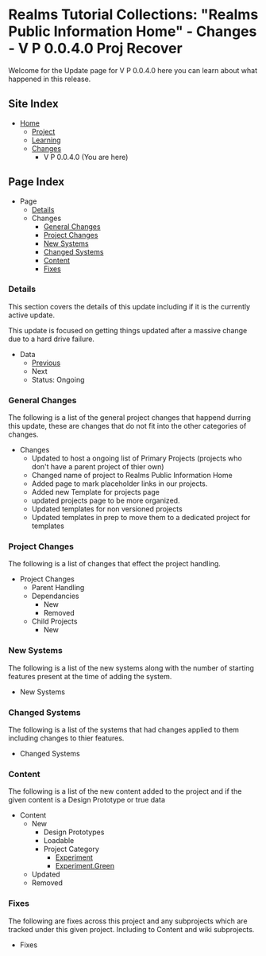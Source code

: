 [Page]:https://github.com/Ancient-Majik-Tech/Learn.Tutorial.Collections/blob/main/Changes/All/V%20P%200.0.4.0.md

[Page Home]:https://github.com/Ancient-Majik-Tech/Learn.Tutorial.Collections/blob/main/README.md
[Page Proj Home]:https://github.com/Ancient-Majik-Tech/Learn.Tutorial.Collections/blob/main/Project/ProjectHome.md
[Page Learn Home]:https://github.com/Ancient-Majik-Tech/Learn.Tutorial.Collections/blob/main/Learn/Learn_Home.md
[Page Changes Home]:https://github.com/Ancient-Majik-Tech/Learn.Tutorial.Collections/blob/main/Changes/ChangeLog.md

[Page Change Previous]:https://github.com/Ancient-Majik-Tech/Learn.Tutorial.Collections/blob/main/Changes/All/V%20P%200.0.3.0.md
[Page Change Next]:link

[Sec Details]:https://github.com/Ancient-Majik-Tech/Learn.Tutorial.Collections/blob/main/Changes/All/V%20P%200.0.4.0.md#details
[Sec General]:https://github.com/Ancient-Majik-Tech/Learn.Tutorial.Collections/blob/main/Changes/All/V%20P%200.0.4.0.md#general-changes
[Sec Proj]:https://github.com/Ancient-Majik-Tech/Learn.Tutorial.Collections/blob/main/Changes/All/V%20P%200.0.4.0.md#project-changes
[Sec NewSys]:https://github.com/Ancient-Majik-Tech/Learn.Tutorial.Collections/blob/main/Changes/All/V%20P%200.0.4.0.md#new-systems
[Sec ChangedSys]:https://github.com/Ancient-Majik-Tech/Learn.Tutorial.Collections/blob/main/Changes/All/V%20P%200.0.4.0.md#changed-systems
[Sec Content]:https://github.com/Ancient-Majik-Tech/Learn.Tutorial.Collections/blob/main/Changes/All/V%20P%200.0.4.0.md#content-changes
[Sec Fixes]:https://github.com/Ancient-Majik-Tech/Learn.Tutorial.Collections/blob/main/Changes/All/V%20P%200.0.4.0.md#fixes


[ProjCat Experiment]:https://github.com/Ancient-Majik-Tech/Learn.Tutorial.Collections/blob/main/OurProjects.md#experiment
[ProjCat Experiment.Green]:https://github.com/Ancient-Majik-Tech/Learn.Tutorial.Collections/blob/main/OurProjects.md#experimentgreen

# Realms Tutorial Collections: "Realms Public Information Home" - Changes - V P 0.0.4.0 Proj Recover

Welcome for the Update page for V P 0.0.4.0 here you can learn about what happened in this release.

## Site Index

- [Home][Page Home]
	- [Project][Page Proj Home]
	- [Learning][Page Learn Home]
	- [Changes][Page Changes Home]
		- V P 0.0.4.0 (You are here)

## Page Index

- Page
	- [Details][Sec Details]
	- Changes
		- [General Changes][Sec General]
		- [Project Changes][Sec Proj]
		- [New Systems][Sec NewSys]
		- [Changed Systems][Sec ChangedSys]
		- [Content][Sec Content]
		- [Fixes][Sec Fixes]

### Details

This section covers the details of this update including if it is the currently active update.

This update is focused on getting things updated after a massive change due to a hard drive failure.

- Data
	- [Previous][Page Change Previous]
	- Next
	- Status: Ongoing

### General Changes

The following is a list of the general project changes that happend durring this update, these are changes that do not fit into the other categories of changes.

- Changes
	- Updated to host a ongoing list of Primary Projects (projects who don't have a parent project of thier own)
	- Changed name of project to Realms Public Information Home
	- Added page to mark placeholder links in our projects.
	- Added new Template for projects page
	- updated projects page to be more organized.
	- Updated templates for non versioned projects
	- Updated templates in prep to move them to a dedicated project for templates

### Project Changes

The following is a list of changes that effect the project handling.

- Project Changes
	- Parent Handling
	- Dependancies
		- New
		- Removed
	- Child Projects
		- New

### New Systems

The following is a list of the new systems along with the number of starting features present at the time of adding the system.

- New Systems

### Changed Systems

The following is a list of the systems that had changes applied to them including changes to thier features.

- Changed Systems

### Content

The following is a list of the new content added to the project and if the given content is a Design Prototype or true data

- Content
	- New
		- Design Prototypes
		- Loadable
		- Project Category
			- [Experiment][ProjCat Experiment]
			- [Experiment.Green][ProjCat Experiment.Green]
	- Updated
	- Removed

### Fixes

The following are fixes across this project and any subprojects which are tracked under this given project. Including to Content and wiki subprojects.

- Fixes

